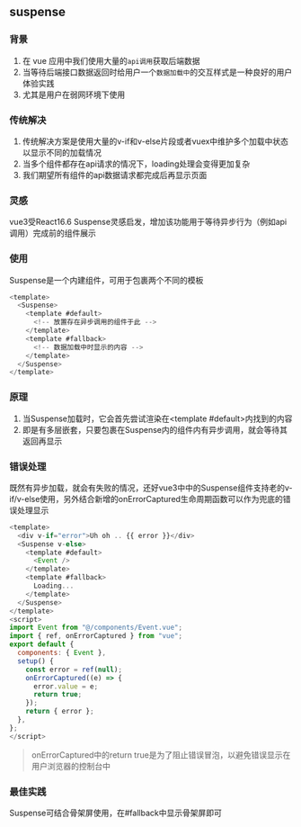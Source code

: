 ## suspense

### 背景

1. 在 vue 应用中我们使用大量的`api调用`获取后端数据
2. 当等待后端接口数据返回时给用户一个`数据加载中`的交互样式是一种良好的用户体验实践
3. 尤其是用户在弱网环境下使用

### 传统解决

1. 传统解决方案是使用大量的v-if和v-else片段或者vuex中维护多个加载中状态以显示不同的加载情况
2. 当多个组件都存在api请求的情况下，loading处理会变得更加复杂
3. 我们期望所有组件的api数据请求都完成后再显示页面

### 灵感

vue3受React16.6 Suspense灵感启发，增加该功能用于等待异步行为（例如api调用）完成前的组件展示

### 使用

Suspense是一个内建组件，可用于包裹两个不同的模板

```js
<template>
  <Suspense>
    <template #default>
      <!-- 放置存在异步调用的组件于此 -->
    </template>
    <template #fallback>
      <!-- 数据加载中时显示的内容 -->
    </template>
  </Suspense>
</template>
```

### 原理

1. 当Suspense加载时，它会首先尝试渲染在<template #default>内找到的内容
2. 即是有多层嵌套，只要包裹在Suspense内的组件内有异步调用，就会等待其返回再显示

### 错误处理

既然有异步加载，就会有失败的情况，还好vue3中中的Suspense组件支持老的v-if/v-else使用，另外结合新增的onErrorCaptured生命周期函数可以作为兜底的错误处理显示

```js
<template>
  <div v-if="error">Uh oh .. {{ error }}</div>
  <Suspense v-else>
    <template #default>
      <Event />
    </template>
    <template #fallback>
      Loading...
    </template>
  </Suspense>
</template>
<script>
import Event from "@/components/Event.vue";
import { ref, onErrorCaptured } from "vue";
export default {
  components: { Event },
  setup() {
    const error = ref(null);
    onErrorCaptured((e) => {
      error.value = e;
      return true;
    });
    return { error };
  },
};
</script>
```

> onErrorCaptured中的return true是为了阻止错误冒泡，以避免错误显示在用户浏览器的控制台中

### 最佳实践

Suspense可结合骨架屏使用，在#fallback中显示骨架屏即可